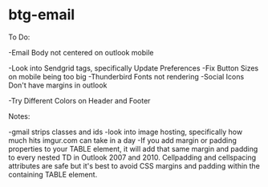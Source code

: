 # btg-email
To Do:

-Email Body not centered on outlook mobile

-Look into Sendgrid tags, specifically Update Preferences
-Fix Button Sizes on mobile being too big
-Thunderbird Fonts not rendering
-Social Icons Don't have margins in outlook

-Try Different Colors on Header and Footer


Notes:

-gmail strips classes and ids
-look into image hosting, specifically how much hits imgur.com can take in a day
-If you add margin or padding properties to your TABLE element, it will add that same margin and padding to every nested TD in Outlook 2007 and 2010. Cellpadding and cellspacing attributes are safe but it's best to avoid CSS margins and padding within the containing TABLE element.
